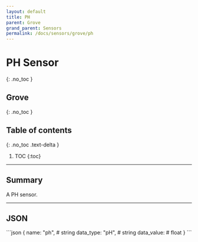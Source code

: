```yaml
---
layout: default
title: PH
parent: Grove
grand_parent: Sensors
permalink: /docs/sensors/grove/ph
---
```


# PH Sensor
{: .no_toc }
## Grove
{: .no_toc }

## Table of contents
{: .no_toc .text-delta }

1. TOC
{:toc}

---

## Summary

A PH sensor.

---

## JSON 

<div class="code-example" markdown="1">
```json
{
  name: "ph",       # string
  data_type: "pH",  # string
  data_value:       # float
}
```
</div>

<!-- {% highlight markdown %}
```js
// Javascript code with syntax highlighting.
var fun = function lang(l) {
  dateformat.i18n = require('./lang/' + l)
  return true;
}
```
{% endhighlight %} -->

<!-- --- -->

<!-- ## Code blocks with rendered examples

To demonstrate front end code, sometimes it's useful to show a rendered example of that code. After including the styles from your project that you'll need to show the rendering, you can use a `<div>` with the `code-example` class, followed by the code block syntax. If you want to render your output with Markdown instead of HTML, use the `markdown="1"` attribute to tell Jekyll that the code you are rendering will be in Markdown format... This is about to get meta...

<div class="code-example" markdown="1">

<div class="code-example" markdown="1">

[Link button](http://example.com/){: .btn }

</div>
```markdown
[Link button](http://example.com/){: .btn }
```

</div>
{% highlight markdown %}
<div class="code-example" markdown="1">

[Link button](http://example.com/){: .btn }

</div>
```markdown
[Link button](http://example.com/){: .btn }
```
{% endhighlight %} -->
